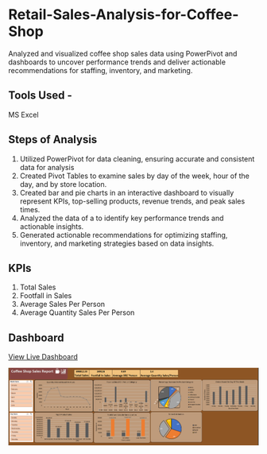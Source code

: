 # Retail-Sales-Analysis-for-Coffee-Shop
Analyzed and visualized coffee shop sales data using PowerPivot and dashboards to uncover performance trends and deliver actionable recommendations for staffing, inventory, and marketing.

## Tools Used -
MS Excel

## Steps of Analysis
1. Utilized PowerPivot for data cleaning, ensuring accurate and consistent data for analysis 
2. Created Pivot Tables to examine sales by day of the week, hour of the day, and by store location.
3. Created bar and pie charts in an interactive dashboard to visually represent KPIs, top-selling products, revenue trends, and peak sales times.
4. Analyzed the data of a to identify key performance trends and actionable insights.
5. Generated actionable recommendations for optimizing staffing, inventory, and marketing strategies based on data insights.

## KPIs
1. Total Sales
2. Footfall in Sales
3. Average Sales Per Person
4. Average Quantity Sales Per Person

## Dashboard
<a href="https://onedrive.live.com/view.aspx?resid=B04CB14F40AA0F5D!116&migratedtospo=true&redeem=aHR0cHM6Ly8xZHJ2Lm1zL3QvYy9CMDRDQjE0RjQwQUEwRjVEL1VBUmRENnBBVDdGTUlJQ3dkQUFBQUFBQUFDcWxXN0JQelBaeW5sUQ">View Live Dashboard</a>

![Dashboard Preview](https://github.com/Ana9me/Retail-Sales-Analysis-for-Coffee-Shop/blob/main/Coffee%20Sales%20Dashboard%20Picture.png)
